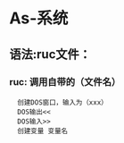 # As-系统
## 语法:ruc文件：     
### ruc:  调用自带的（文件名）
      创建DOS窗口，输入为（xxx）         
      DOS输出<<                  
      DOS输入>>         
      创建变量 变量名    

